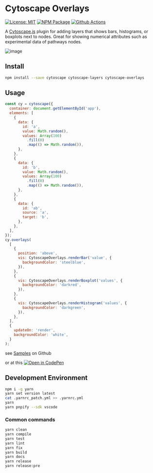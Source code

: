 # Cytoscape Overlays

[![License: MIT][mit-image]][mit-url] [![NPM Package][npm-image]][npm-url] [![Github Actions][github-actions-image]][github-actions-url]

A [Cytoscape.js](https://js.cytoscape.org) plugin for adding layers that shows bars, histograms, or boxplots next to nodes.
Great for showing numerical attributes such as experimental data of pathways nodes.

![image](https://user-images.githubusercontent.com/4129778/87724422-be13c580-c7bb-11ea-83a4-28faa99672bc.png)

## Install

```sh
npm install --save cytoscape cytoscape-layers cytoscape-overlays
```

## Usage

```js
const cy = cytoscape({
  container: document.getElementById('app'),
  elements: [
    {
      data: {
        id: 'a',
        value: Math.random(),
        values: Array(100)
          .fill(0)
          .map(() => Math.random()),
      },
    },
    {
      data: {
        id: 'b',
        value: Math.random(),
        values: Array(100)
          .fill(0)
          .map(() => Math.random()),
      },
    },
    {
      data: {
        id: 'ab',
        source: 'a',
        target: 'b',
      },
    },
  ],
});
cy.overlays(
  [
    {
      position: 'above',
      vis: CytoscapeOverlays.renderBar('value', {
        backgroundColor: 'steelblue',
      }),
    },
    {
      vis: CytoscapeOverlays.renderBoxplot('values', {
        backgroundColor: 'darkred',
      }),
    },
    {
      vis: CytoscapeOverlays.renderHistogram('values', {
        backgroundColor: 'darkgreen',
      }),
    },
  ],
  {
    updateOn: 'render',
    backgroundColor: 'white',
  }
);
```

see [Samples](https://github.com/sgratzl/cytoscape.js-overlays/tree/master/samples) on Github

or at this [![Open in CodePen][codepen]](https://codepen.io/sgratzl/pen/TODO)

## Development Environment

```sh
npm i -g yarn
yarn set version latest
cat .yarnrc_patch.yml >> .yarnrc.yml
yarn
yarn pnpify --sdk vscode
```

### Common commands

```sh
yarn clean
yarn compile
yarn test
yarn lint
yarn fix
yarn build
yarn docs
yarn release
yarn release:pre
```

[mit-image]: https://img.shields.io/badge/License-MIT-yellow.svg
[mit-url]: https://opensource.org/licenses/MIT
[npm-image]: https://badge.fury.io/js/cytoscape-overlays.svg
[npm-url]: https://npmjs.org/package/cytoscape-overlays
[github-actions-image]: https://github.com/sgratzl/cytoscape.js-overlays/workflows/ci/badge.svg
[github-actions-url]: https://github.com/sgratzl/cytoscape.js-overlays/actions
[codepen]: https://img.shields.io/badge/CodePen-open-blue?logo=codepen
[codesandbox]: https://img.shields.io/badge/CodeSandbox-open-blue?logo=codesandbox
